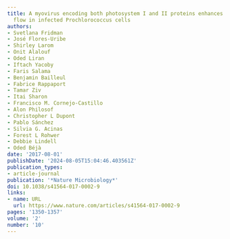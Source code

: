```yaml
---
title: A myovirus encoding both photosystem I and II proteins enhances cyclic electron
  flow in infected Prochlorococcus cells
authors:
- Svetlana Fridman
- José Flores-Uribe
- Shirley Larom
- Onit Alalouf
- Oded Liran
- Iftach Yacoby
- Faris Salama
- Benjamin Bailleul
- Fabrice Rappaport
- Tamar Ziv
- Itai Sharon
- Francisco M. Cornejo-Castillo
- Alon Philosof
- Christopher L Dupont
- Pablo Sánchez
- Silvia G. Acinas
- Forest L Rohwer
- Debbie Lindell
- Oded Béjà
date: '2017-08-01'
publishDate: '2024-08-05T15:04:46.403561Z'
publication_types:
- article-journal
publication: '*Nature Microbiology*'
doi: 10.1038/s41564-017-0002-9
links:
- name: URL
  url: https://www.nature.com/articles/s41564-017-0002-9
pages: '1350-1357'
volume: '2'
number: '10'
---
```

